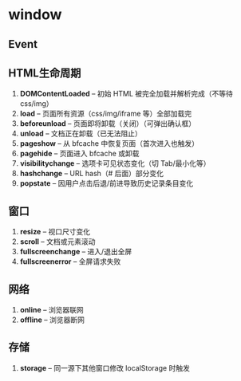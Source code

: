 # window

## Event

## HTML生命周期

1. **DOMContentLoaded** – 初始 HTML 被完全加载并解析完成（不等待 css/img）
2. **load** – 页面所有资源（css/img/iframe 等）全部加载完
3. **beforeunload** – 页面即将卸载（关闭）（可弹出确认框）
4. **unload** – 文档正在卸载（已无法阻止）
5. **pageshow** – 从 bfcache 中恢复页面（首次进入也触发）
6. **pagehide** – 页面进入 bfcache 或卸载
7. **visibilitychange** – 选项卡可见状态变化（切 Tab/最小化等）
8. **hashchange** – URL hash（# 后面）部分变化
9. **popstate** – 因用户点击后退/前进导致历史记录条目变化

## 窗口

1. **resize** – 视口尺寸变化
2. **scroll** – 文档或元素滚动
3. **fullscreenchange** – 进入/退出全屏
4. **fullscreenerror** – 全屏请求失败



## 网络

1. **online** – 浏览器联网
2. **offline** – 浏览器断网

## 存储

1. **storage** – 同一源下其他窗口修改 localStorage 时触发